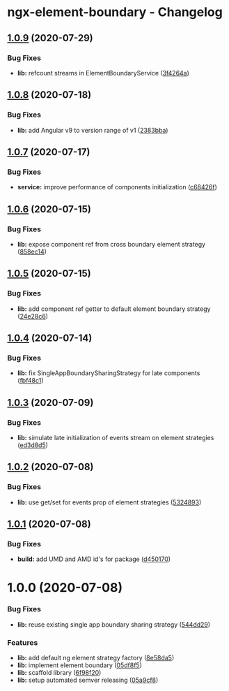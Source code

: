 # ngx-element-boundary - Changelog

## [1.0.9](https://github.com/gund/ngx-element-boundary/compare/v1.0.8...v1.0.9) (2020-07-29)


### Bug Fixes

* **lib:** refcount streams in ElementBoundaryService ([3f4264a](https://github.com/gund/ngx-element-boundary/commit/3f4264a4bb642e113dea5673c17c8e73e232a25d))

## [1.0.8](https://github.com/gund/ngx-element-boundary/compare/v1.0.7...v1.0.8) (2020-07-18)


### Bug Fixes

* **lib:** add Angular v9 to version range of v1 ([2383bba](https://github.com/gund/ngx-element-boundary/commit/2383bba4192bba188a34f62fbcdc7f32e898bfa7))

## [1.0.7](https://github.com/gund/ngx-element-boundary/compare/v1.0.6...v1.0.7) (2020-07-17)


### Bug Fixes

* **service:** improve performance of components initialization ([c68426f](https://github.com/gund/ngx-element-boundary/commit/c68426f58f3655009315b6f3c368dae664661b62))

## [1.0.6](https://github.com/gund/ngx-element-boundary/compare/v1.0.5...v1.0.6) (2020-07-15)


### Bug Fixes

* **lib:** expose component ref from cross boundary element strategy ([858ec14](https://github.com/gund/ngx-element-boundary/commit/858ec1422e81054b431213f8c432ccaad7dcc84e))

## [1.0.5](https://github.com/gund/ngx-element-boundary/compare/v1.0.4...v1.0.5) (2020-07-15)


### Bug Fixes

* **lib:** add component ref getter to default element boundary strategy ([24e28c6](https://github.com/gund/ngx-element-boundary/commit/24e28c6ba220bcb1bab2cd225cf836c2d9ee501f))

## [1.0.4](https://github.com/gund/ngx-element-boundary/compare/v1.0.3...v1.0.4) (2020-07-14)


### Bug Fixes

* **lib:** fix SingleAppBoundarySharingStrategy for late components ([fbf48c1](https://github.com/gund/ngx-element-boundary/commit/fbf48c1620f36d0200670361016b08b83c509def))

## [1.0.3](https://github.com/gund/ngx-element-boundary/compare/v1.0.2...v1.0.3) (2020-07-09)


### Bug Fixes

* **lib:** simulate late initialization of events stream on element strategies ([ed3d8d5](https://github.com/gund/ngx-element-boundary/commit/ed3d8d566b958adebb7098c974e13abf47f0201b))

## [1.0.2](https://github.com/gund/ngx-element-boundary/compare/v1.0.1...v1.0.2) (2020-07-08)


### Bug Fixes

* **lib:** use get/set for events prop of element strategies ([5324893](https://github.com/gund/ngx-element-boundary/commit/53248931045e7ede2dcb0544c7317753b9211551))

## [1.0.1](https://github.com/gund/ngx-element-boundary/compare/v1.0.0...v1.0.1) (2020-07-08)


### Bug Fixes

* **build:** add UMD and AMD id's for package ([d450170](https://github.com/gund/ngx-element-boundary/commit/d4501708ccd8be4c5fae34fef857eebb0759e050))

# 1.0.0 (2020-07-08)


### Bug Fixes

* **lib:** reuse existing single app boundary sharing strategy ([544dd29](https://github.com/gund/ngx-element-boundary/commit/544dd29a60d74c1906e4730c400ead4a4f7cb2bf))


### Features

* **lib:** add default ng element strategy factory ([8e58da5](https://github.com/gund/ngx-element-boundary/commit/8e58da5702f6473d88301f9e66bd19cd7d795c37))
* **lib:** implement element boundary ([05df8f5](https://github.com/gund/ngx-element-boundary/commit/05df8f52a76359862328b659179aced3ab10de6c))
* **lib:** scaffold library ([6f98f20](https://github.com/gund/ngx-element-boundary/commit/6f98f20c52065cf8a16e47c080f099aaa130b579))
* **lib:** setup automated semver releasing ([05a9cf8](https://github.com/gund/ngx-element-boundary/commit/05a9cf84180d55ad87565cd268d513e6b230894f))

